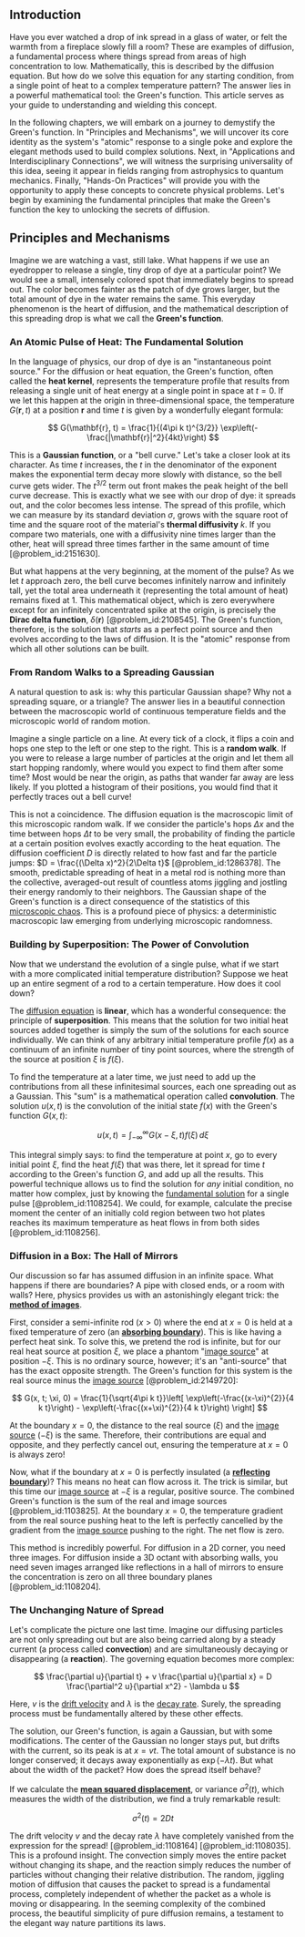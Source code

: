 ## Introduction
Have you ever watched a drop of ink spread in a glass of water, or felt the warmth from a fireplace slowly fill a room? These are examples of diffusion, a fundamental process where things spread from areas of high concentration to low. Mathematically, this is described by the diffusion equation. But how do we solve this equation for any starting condition, from a single point of heat to a complex temperature pattern? The answer lies in a powerful mathematical tool: the Green's function. This article serves as your guide to understanding and wielding this concept.

In the following chapters, we will embark on a journey to demystify the Green's function. In "Principles and Mechanisms", we will uncover its core identity as the system's "atomic" response to a single poke and explore the elegant methods used to build complex solutions. Next, in "Applications and Interdisciplinary Connections", we will witness the surprising universality of this idea, seeing it appear in fields ranging from astrophysics to quantum mechanics. Finally, "Hands-On Practices" will provide you with the opportunity to apply these concepts to concrete physical problems. Let's begin by examining the fundamental principles that make the Green's function the key to unlocking the secrets of diffusion.

## Principles and Mechanisms

Imagine we are watching a vast, still lake. What happens if we use an eyedropper to release a single, tiny drop of dye at a particular point? We would see a small, intensely colored spot that immediately begins to spread out. The color becomes fainter as the patch of dye grows larger, but the total amount of dye in the water remains the same. This everyday phenomenon is the heart of diffusion, and the mathematical description of this spreading drop is what we call the **Green's function**.

### An Atomic Pulse of Heat: The Fundamental Solution

In the language of physics, our drop of dye is an "instantaneous point source." For the diffusion or heat equation, the Green's function, often called the **heat kernel**, represents the temperature profile that results from releasing a single unit of heat energy at a single point in space at $t=0$. If we let this happen at the origin in three-dimensional space, the temperature $G(\mathbf{r}, t)$ at a position $\mathbf{r}$ and time $t$ is given by a wonderfully elegant formula:

$$
G(\mathbf{r}, t) = \frac{1}{(4\pi k t)^{3/2}} \exp\left(-\frac{|\mathbf{r}|^2}{4kt}\right)
$$

This is a **Gaussian function**, or a "bell curve." Let's take a closer look at its character. As time $t$ increases, the $t$ in the denominator of the exponent makes the exponential term decay more slowly with distance, so the bell curve gets wider. The $t^{3/2}$ term out front makes the peak height of the bell curve decrease. This is exactly what we see with our drop of dye: it spreads out, and the color becomes less intense. The spread of this profile, which we can measure by its standard deviation $\sigma$, grows with the square root of time and the square root of the material's **thermal diffusivity** $k$. If you compare two materials, one with a diffusivity nine times larger than the other, heat will spread three times farther in the same amount of time [@problem_id:2151630].

But what happens at the very beginning, at the moment of the pulse? As we let $t$ approach zero, the bell curve becomes infinitely narrow and infinitely tall, yet the total area underneath it (representing the total amount of heat) remains fixed at 1. This mathematical object, which is zero everywhere except for an infinitely concentrated spike at the origin, is precisely the **Dirac delta function**, $\delta(\mathbf{r})$ [@problem_id:2108545]. The Green's function, therefore, is the solution that *starts* as a perfect point source and then evolves according to the laws of diffusion. It is the "atomic" response from which all other solutions can be built.

### From Random Walks to a Spreading Gaussian

A natural question to ask is: why this particular Gaussian shape? Why not a spreading square, or a triangle? The answer lies in a beautiful connection between the macroscopic world of continuous temperature fields and the microscopic world of random motion.

Imagine a single particle on a line. At every tick of a clock, it flips a coin and hops one step to the left or one step to the right. This is a **random walk**. If you were to release a large number of particles at the origin and let them all start hopping randomly, where would you expect to find them after some time? Most would be near the origin, as paths that wander far away are less likely. If you plotted a histogram of their positions, you would find that it perfectly traces out a bell curve!

This is not a coincidence. The diffusion equation is the macroscopic limit of this microscopic random walk. If we consider the particle's hops $\Delta x$ and the time between hops $\Delta t$ to be very small, the probability of finding the particle at a certain position evolves exactly according to the heat equation. The diffusion coefficient $D$ is directly related to how fast and far the particle jumps: $D = \frac{(\Delta x)^2}{2\Delta t}$ [@problem_id:1286378]. The smooth, predictable spreading of heat in a metal rod is nothing more than the collective, averaged-out result of countless atoms jiggling and jostling their energy randomly to their neighbors. The Gaussian shape of the Green's function is a direct consequence of the statistics of this [microscopic chaos](@article_id:149513). This is a profound piece of physics: a deterministic macroscopic law emerging from underlying microscopic randomness.

### Building by Superposition: The Power of Convolution

Now that we understand the evolution of a single pulse, what if we start with a more complicated initial temperature distribution? Suppose we heat up an entire segment of a rod to a certain temperature. How does it cool down?

The [diffusion equation](@article_id:145371) is **linear**, which has a wonderful consequence: the principle of **superposition**. This means that the solution for two initial heat sources added together is simply the sum of the solutions for each source individually. We can think of any arbitrary initial temperature profile $f(x)$ as a continuum of an infinite number of tiny point sources, where the strength of the source at position $\xi$ is $f(\xi)$.

To find the temperature at a later time, we just need to add up the contributions from all these infinitesimal sources, each one spreading out as a Gaussian. This "sum" is a mathematical operation called **convolution**. The solution $u(x,t)$ is the convolution of the initial state $f(x)$ with the Green's function $G(x,t)$:

$$
u(x,t) = \int_{-\infty}^{\infty} G(x-\xi, t) f(\xi) \, d\xi
$$

This integral simply says: to find the temperature at point $x$, go to every initial point $\xi$, find the heat $f(\xi)$ that was there, let it spread for time $t$ according to the Green's function $G$, and add up all the results. This powerful technique allows us to find the solution for *any* initial condition, no matter how complex, just by knowing the [fundamental solution](@article_id:175422) for a single pulse [@problem_id:1108254]. We could, for example, calculate the precise moment the center of an initially cold region between two hot plates reaches its maximum temperature as heat flows in from both sides [@problem_id:1108256].

### Diffusion in a Box: The Hall of Mirrors

Our discussion so far has assumed diffusion in an infinite space. What happens if there are boundaries? A pipe with closed ends, or a room with walls? Here, physics provides us with an astonishingly elegant trick: the **[method of images](@article_id:135741)**.

First, consider a semi-infinite rod ($x > 0$) where the end at $x=0$ is held at a fixed temperature of zero (an **[absorbing boundary](@article_id:200995)**). This is like having a perfect heat sink. To solve this, we pretend the rod is infinite, but for our real heat source at position $\xi$, we place a phantom "[image source](@article_id:182339)" at position $-\xi$. This is no ordinary source, however; it's an "anti-source" that has the exact opposite strength. The Green's function for this system is the real source minus the [image source](@article_id:182339) [@problem_id:2149720]:

$$
G(x, t; \xi, 0) = \frac{1}{\sqrt{4\pi k t}}\left[ \exp\left(-\frac{(x-\xi)^{2}}{4 k t}\right) - \exp\left(-\frac{(x+\xi)^{2}}{4 k t}\right) \right]
$$

At the boundary $x=0$, the distance to the real source ($\xi$) and the [image source](@article_id:182339) ($-\xi$) is the same. Therefore, their contributions are equal and opposite, and they perfectly cancel out, ensuring the temperature at $x=0$ is always zero!

Now, what if the boundary at $x=0$ is perfectly insulated (a **[reflecting boundary](@article_id:634040)**)? This means no heat can flow across it. The trick is similar, but this time our [image source](@article_id:182339) at $-\xi$ is a regular, positive source. The combined Green's function is the sum of the real and image sources [@problem_id:1103825]. At the boundary $x=0$, the temperature gradient from the real source pushing heat to the left is perfectly cancelled by the gradient from the [image source](@article_id:182339) pushing to the right. The net flow is zero.

This method is incredibly powerful. For diffusion in a 2D corner, you need three images. For diffusion inside a 3D octant with absorbing walls, you need seven images arranged like reflections in a hall of mirrors to ensure the concentration is zero on all three boundary planes [@problem_id:1108204].

### The Unchanging Nature of Spread

Let's complicate the picture one last time. Imagine our diffusing particles are not only spreading out but are also being carried along by a steady current (a process called **convection**) and are simultaneously decaying or disappearing (a **reaction**). The governing equation becomes more complex:

$$
\frac{\partial u}{\partial t} + v \frac{\partial u}{\partial x} = D \frac{\partial^2 u}{\partial x^2} - \lambda u
$$

Here, $v$ is the [drift velocity](@article_id:261995) and $\lambda$ is the [decay rate](@article_id:156036). Surely, the spreading process must be fundamentally altered by these other effects.

The solution, our Green's function, is again a Gaussian, but with some modifications. The center of the Gaussian no longer stays put, but drifts with the current, so its peak is at $x = vt$. The total amount of substance is no longer conserved; it decays away exponentially as $\exp(-\lambda t)$. But what about the width of the packet? How does the spread itself behave?

If we calculate the **[mean squared displacement](@article_id:148133)**, or variance $\sigma^2(t)$, which measures the width of the distribution, we find a truly remarkable result:

$$
\sigma^2(t) = 2Dt
$$

The drift velocity $v$ and the decay rate $\lambda$ have completely vanished from the expression for the spread! [@problem_id:1108164] [@problem_id:1108035]. This is a profound insight. The convection simply moves the entire packet without changing its shape, and the reaction simply reduces the number of particles without changing their relative distribution. The random, jiggling motion of diffusion that causes the packet to spread is a fundamental process, completely independent of whether the packet as a whole is moving or disappearing. In the seeming complexity of the combined process, the beautiful simplicity of pure diffusion remains, a testament to the elegant way nature partitions its laws.